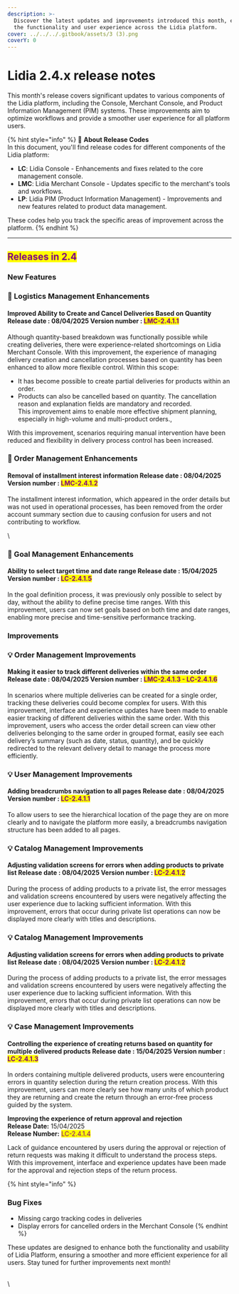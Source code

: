 ```yaml
---
description: >-
  Discover the latest updates and improvements introduced this month, enhancing
  the functionality and user experience across the Lidia platform.
cover: ../../../.gitbook/assets/3 (3).png
coverY: 0
---
```


# Lidia 2.4.x release notes

This month's release covers significant updates to various components of the Lidia platform, including the Console, Merchant Console, and Product Information Management (PIM) systems. These improvements aim to optimize workflows and provide a smoother user experience for all platform users.

{% hint style="info" %}
🔎 **About Release Codes**\
In this document, you'll find release codes for different components of the Lidia platform:

* **LC**: Lidia Console - Enhancements and fixes related to the core management console.
* **LMC**: Lidia Merchant Console - Updates specific to the merchant's tools and workflows.
* **LP**: Lidia PIM (Product Information Management) - Improvements and new features related to product data management.

These codes help you track the specific areas of improvement across the platform.
{% endhint %}

***

## <mark style="color:purple;">Releases in 2.4</mark>

### New Features

### 🎯 Logistics Management Enhancements

#### **Improved Ability to Create and Cancel Deliveries Based on Quantity** **Release date :**  08/04/2025 **Version number :** <mark style="color:purple;">LMC-2.4.1.1</mark>

Although quantity-based breakdown was functionally possible while creating deliveries, there were experience-related shortcomings on Lidia Merchant Console. With this improvement, the experience of managing delivery creation and cancellation processes based on quantity has been enhanced to allow more flexible control. Within this scope:

* It has become possible to create partial deliveries for products within an order.
* Products can also be cancelled based on quantity. The cancellation reason and explanation fields are mandatory and recorded.\
  This improvement aims to enable more effective shipment planning, especially in high-volume and multi-product orders.,

With this improvement, scenarios requiring manual intervention have been reduced and flexibility in delivery process control has been increased.



### 🎯 Order Management Enhancements

#### **Removal of installment interest information** **Release date :** 08/04/2025 **Version number :** <mark style="color:purple;">LMC-2.4.1.2</mark>

The installment interest information, which appeared in the order details but was not used in operational processes, has been removed from the order account summary section due to causing confusion for users and not contributing to workflow.

\


### 🎯 Goal Management Enhancements

#### **Ability to select target time and date range** **Release date :** 15/04/2025 **Version number :** <mark style="color:purple;">LC-2.4.1.5</mark>

In the goal definition process, it was previously only possible to select by day, without the ability to define precise time ranges. With this improvement, users can now set goals based on both time and date ranges, enabling more precise and time-sensitive performance tracking.





### Improvements

### 💡 Order Management Improvements

#### Making it easier to track different deliveries within the same order **Release date :** 08/04/2025 **Version number :** <mark style="color:purple;">LMC-2.4.1.3 - LC-2.4.1.6</mark>

In scenarios where multiple deliveries can be created for a single order, tracking these deliveries could become complex for users. With this improvement, interface and experience updates have been made to enable easier tracking of different deliveries within the same order. With this improvement, users who access the order detail screen can view other deliveries belonging to the same order in grouped format, easily see each delivery’s summary (such as date, status, quantity), and be quickly redirected to the relevant delivery detail to manage the process more efficiently.



### 💡 User Management Improvements

#### **Adding breadcrumbs navigation to all pages** **Release date :** 08/04/2025 **Version number :** <mark style="color:purple;">LC-2.4.1.1</mark>

To allow users to see the hierarchical location of the page they are on more clearly and to navigate the platform more easily, a breadcrumbs navigation structure has been added to all pages.



### 💡 Catalog Management Improvements

#### **Adjusting validation screens for errors when adding products to private list** **Release date :** 08/04/2025 **Version number :** <mark style="color:purple;">LC-2.4.1.2</mark>

During the process of adding products to a private list, the error messages and validation screens encountered by users were negatively affecting the user experience due to lacking sufficient information. With this improvement, errors that occur during private list operations can now be displayed more clearly with titles and descriptions.



### 💡 Catalog Management Improvements

#### **Adjusting validation screens for errors when adding products to private list** **Release date :** 08/04/2025 **Version number :** <mark style="color:purple;">LC-2.4.1.2</mark>

During the process of adding products to a private list, the error messages and validation screens encountered by users were negatively affecting the user experience due to lacking sufficient information. With this improvement, errors that occur during private list operations can now be displayed more clearly with titles and descriptions.



### 💡 Case Management Improvements

#### **Controlling the experience of creating returns based on quantity for multiple delivered products** **Release date :** 15/04/2025 **Version number :** <mark style="color:purple;">LC-2.4.1.3</mark>

In orders containing multiple delivered products, users were encountering errors in quantity selection during the return creation process. With this improvement, users can more clearly see how many units of which product they are returning and create the return through an error-free process guided by the system.



**Improving the experience of return approval and rejection**\
**Release Date:** 15/04/2025\
**Release Number:** <mark style="color:purple;">LC-2.4.1.4</mark>

Lack of guidance encountered by users during the approval or rejection of return requests was making it difficult to understand the process steps. With this improvement, interface and experience updates have been made for the approval and rejection steps of the return process.







{% hint style="info" %}
### Bug Fixes

* Missing cargo tracking codes in deliveries
* Display errors for cancelled orders in the Merchant Console
{% endhint %}



These updates are designed to enhance both the functionality and usability of Lidia Platform, ensuring a smoother and more efficient experience for all users. Stay tuned for further improvements next month!

\
\

